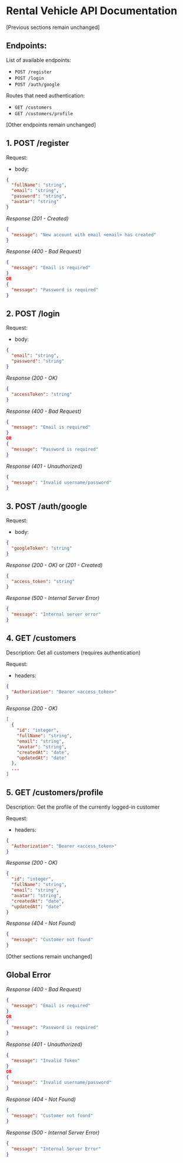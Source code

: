 # Rental Vehicle API Documentation

[Previous sections remain unchanged]

## Endpoints:

List of available endpoints:

- `POST /register`
- `POST /login`
- `POST /auth/google`

Routes that need authentication:
- `GET /customers`
- `GET /customers/profile`

[Other endpoints remain unchanged]

## 1. POST /register

Request:
- body:
```json
{
  "fullName": "string",
  "email": "string",
  "password": "string",
  "avatar": "string"
}
```

_Response (201 - Created)_
```json
{
  "message": "New account with email <email> has created"
}
```

_Response (400 - Bad Request)_
```json
{
  "message": "Email is required"
}
OR
{
  "message": "Password is required"
}
```

## 2. POST /login

Request:
- body:
```json
{
  "email": "string",
  "password": "string"
}
```

_Response (200 - OK)_
```json
{
  "accessToken": "string"
}
```

_Response (400 - Bad Request)_
```json
{
  "message": "Email is required"
}
OR
{
  "message": "Password is required"
}
```

_Response (401 - Unauthorized)_
```json
{
  "message": "Invalid username/password"
}
```

## 3. POST /auth/google

Request:
- body:
```json
{
  "googleToken": "string"
}
```

_Response (200 - OK)_ or _(201 - Created)_
```json
{
  "access_token": "string"
}
```

_Response (500 - Internal Server Error)_
```json
{
  "message": "Internal server error"
}
```

## 4. GET /customers

Description: Get all customers (requires authentication)

Request:
- headers:
```json
{
  "Authorization": "Bearer <access_token>"
}
```

_Response (200 - OK)_
```json
[
  {
    "id": "integer",
    "fullName": "string",
    "email": "string",
    "avatar": "string",
    "createdAt": "date",
    "updatedAt": "date"
  },
  ...
]
```

## 5. GET /customers/profile

Description: Get the profile of the currently logged-in customer

Request:
- headers:
```json
{
  "Authorization": "Bearer <access_token>"
}
```

_Response (200 - OK)_
```json
{
  "id": "integer",
  "fullName": "string",
  "email": "string",
  "avatar": "string",
  "createdAt": "date",
  "updatedAt": "date"
}
```

_Response (404 - Not Found)_
```json
{
  "message": "Customer not found"
}
```

[Other sections remain unchanged]

## Global Error

_Response (400 - Bad Request)_
```json
{
  "message": "Email is required"
}
OR
{
  "message": "Password is required"
}
```

_Response (401 - Unauthorized)_
```json
{
  "message": "Invalid Token"
}
OR
{
  "message": "Invalid username/password"
}
```

_Response (404 - Not Found)_
```json
{
  "message": "Customer not found"
}
```

_Response (500 - Internal Server Error)_
```json
{
  "message": "Internal Server Error"
}
```
